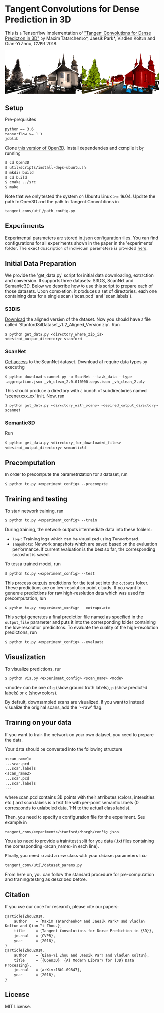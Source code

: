 
# Tangent Convolutions for Dense Prediction in 3D

This is a Tensorflow implementation of ["Tangent Convolutions for Dense Prediction in 3D"](http://vladlen.info/publications/tangent-convolutions-dense-prediction-3d/) by Maxim Tatarchenko*, Jaesik Park*, Vladlen Koltun and Qian-Yi Zhou, CVPR 2018.

![Teaser](thumb.jpg)

## Setup

Pre-prequisites

	python == 3.6
	tensorflow >= 1.3
	joblib
	
Clone [this version of Open3D](https://github.com/tatarchm/Open3D.git). Install dependencies and compile it by running
	
	$ cd Open3D
	$ util/scripts/install-deps-ubuntu.sh
	$ mkdir build
	$ cd build
	$ cmake ../src
	$ make

Note that we only tested the system on Ubuntu Linux >= 16.04.
Update the path to Open3D and the path to Tangent Convolutions in

	tangent_conv/util/path_config.py

## Experiments

Experimental parameters are stored in .json configuration files. You can find configurations for all experiments shown in the paper in the 'experiments' folder. The exact description of individual parameters is provided [here](util/README.md).

## Initial Data Preparation

We provide the 'get_data.py' script for initial data downloading, extraction and conversion. It supports three datasets: S3DIS, ScanNet and Semantic3D. Below we describe how to use this script to prepare each of those datasets. Upon completion, it produces a set of directories, each one containing data for a single scan ('scan.pcd' and 'scan.labels').

### S3DIS

[Download](http://buildingparser.stanford.edu/dataset.html#Download) the aligned version of the dataset. Now you should have a file called 'Stanford3dDataset_v1.2_Aligned_Version.zip'. Run

	$ python get_data.py <directory_where_zip_is> <desired_output_directory> stanford

### ScanNet

[Get access](https://github.com/ScanNet/ScanNet) to the ScanNet dataset. Download all require data types by executing

	$ python download-scannet.py -o ScanNet --task_data --type .aggregation.json _vh_clean_2.0.010000.segs.json _vh_clean_2.ply

This should produce a directory with a bunch of subdirectories named 'scenexxxx_xx' in it. Now, run

	$ python get_data.py <directory_with_scans> <desired_output_directory> scannet
	
### Semantic3D

Run

	$ python get_data.py <directory_for_downloaded_files> <desired_output_directory> semantic3d

## Precomputation

In order to precompute the parametrization for a dataset, run

	$ python tc.py <experiment_config> --precompute


## Training and testing


To start network training, run

	$ python tc.py <experiment_config> --train

During training, the network outputs intermediate data into these folders:

- ``logs``: Training logs which can be visualized using Tensorboard.
- ``snapshots``: Network snapshots which are saved based on the evaluation performance. If current evaluation is the best so far, the corresponding snapshot is saved.

To test a trained model, run

	$ python tc.py <experiment_config> --test

This process outputs predictions for the test set into the ``outputs`` folder. These predictions are on low-resolution point clouds. If you want to generate predictions for raw high-resolution data which was used for precomputation, run

	$ python tc.py <experiment_config> --extrapolate

This script generates a final prediction file named as specified in the ``output_file`` parameter and puts it into the corresponding folder containing the low-resolution predicitons. To evaluate the quality of the high-resolution predictions, run

	$ python tc.py <experiment_config> --evaluate


## Visualization


To visualize predictions, run

	$ python vis.py <experiment_config> <scan_name> <mode>

\<mode\> can be one of ``g`` (show ground truth labels), ``p`` (show predicted labels) or ``c`` (show colors).

By default, downsampled scans are visualized. If you want to instead visualize the original scans, add the '--raw' flag.

## Training on your data

If you want to train the network on your own dataset, you need to prepare the data.

Your data should be converted into the following structure:

	<scan_name1>
	...scan.pcd
	...scan.labels
	<scan_name2>
	...scan.pcd
	...scan.labels
	...

where scan.pcd contains 3D points with their attributes (colors, intensities etc.) and scan.labels is a text file with per-point semantic labels (0 corresponds to unlabeled data, 1-N to the actuall class labels).

Then, you need to specify a configuration file for the experiment. See example in

	tangent_conv/experiments/stanford/dhnrgb/config.json

You also need to provide a train/test split for you data (.txt files containing the corresponding <scan_name> in each line).

Finally, you need to add a new class with your dataset parameters into

	tangent_conv/util/dataset_params.py

From here on, you can follow the standard procedure for pre-computation and training/testing as described before.

## Citation

If you use our code for research, please cite our papers:
```
@article{Zhou2018,
	author    = {Maxim Tatarchenko* and Jaesik Park* and Vladlen Koltun and Qian-Yi Zhou.},
	title     = {Tangent Convolutions for Dense Prediction in {3D}},
	journal   = {CVPR},
	year      = {2018},
}
@article{Zhou2018,
	author    = {Qian-Yi Zhou and Jaesik Park and Vladlen Koltun},
	title     = {{Open3D}: {A} Modern Library for {3D} Data Processing},
	journal   = {arXiv:1801.09847},
	year      = {2018},
}
```

## License

MIT License.
